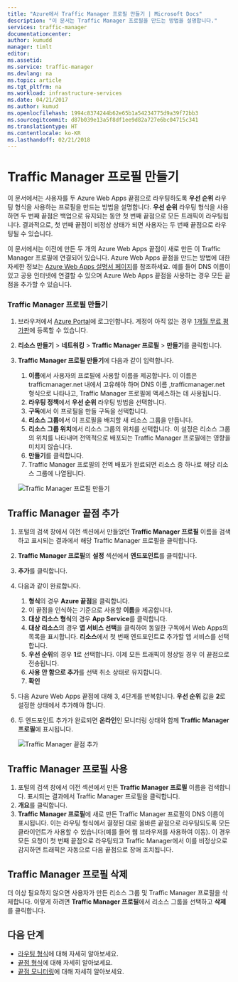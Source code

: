 ```yaml
---
title: "Azure에서 Traffic Manager 프로필 만들기 | Microsoft Docs"
description: "이 문서는 Traffic Manager 프로필을 만드는 방법을 설명합니다."
services: traffic-manager
documentationcenter: 
author: kumudd
manager: timlt
editor: 
ms.assetid: 
ms.service: traffic-manager
ms.devlang: na
ms.topic: article
ms.tgt_pltfrm: na
ms.workload: infrastructure-services
ms.date: 04/21/2017
ms.author: kumud
ms.openlocfilehash: 1994c8374244b62e65b1a54234775d9a39f72bb3
ms.sourcegitcommit: d87b039e13a5f8df1ee9d82a727e6bc04715c341
ms.translationtype: HT
ms.contentlocale: ko-KR
ms.lasthandoff: 02/21/2018
---
```

# <a name="create-a-traffic-manager-profile"></a>Traffic Manager 프로필 만들기

이 문서에서는 사용자를 두 Azure Web Apps 끝점으로 라우팅하도록 **우선 순위** 라우팅 형식을 사용하는 프로필을 만드는 방법을 설명합니다. **우선 순위** 라우팅 형식을 사용하면 두 번째 끝점은 백업으로 유지되는 동안 첫 번째 끝점으로 모든 트래픽이 라우팅됩니다. 결과적으로, 첫 번째 끝점이 비정상 상태가 되면 사용자는 두 번째 끝점으로 라우팅될 수 있습니다.

이 문서에서는 이전에 만든 두 개의 Azure Web Apps 끝점이 새로 만든 이 Traffic Manager 프로필에 연결되어 있습니다. Azure Web Apps 끝점을 만드는 방법에 대한 자세한 정보는 [Azure Web Apps 설명서 페이지](https://docs.microsoft.com/azure/app-service/)를 참조하세요. 예를 들어 DNS 이름이 있고 공용 인터넷에 연결할 수 있으며 Azure Web Apps 끝점을 사용하는 경우 모든 끝점을 추가할 수 있습니다.

### <a name="create-a-traffic-manager-profile"></a>Traffic Manager 프로필 만들기
1. 브라우저에서 [Azure Portal](http://portal.azure.com)에 로그인합니다. 계정이 아직 없는 경우 [1개월 무료 평가판](https://azure.microsoft.com/free/)에 등록할 수 있습니다. 
2. **리소스 만들기** > **네트워킹** > **Traffic Manager 프로필** > **만들기**를 클릭합니다.
4. **Traffic Manager 프로필 만들기**에 다음과 같이 입력합니다.
    1. **이름**에서 사용자의 프로필에 사용할 이름을 제공합니다. 이 이름은 trafficmanager.net 내에서 고유해야 하며 DNS 이름 <name>,trafficmanager.net 형식으로 나타나고, Traffic Manager 프로필에 액세스하는 데 사용됩니다.
    2. **라우팅 정책**에서 **우선 순위** 라우팅 방법을 선택합니다.
    3. **구독**에서 이 프로필을 만들 구독을 선택합니다.
    4. **리소스 그룹**에서 이 프로필을 배치할 새 리소스 그룹을 만듭니다.
    5. **리소스 그룹 위치**에서 리소스 그룹의 위치를 선택합니다. 이 설정은 리소스 그룹의 위치를 나타내며 전역적으로 배포되는 Traffic Manager 프로필에는 영향을 미치지 않습니다.
    6. **만들기**를 클릭합니다.
    7. Traffic Manager 프로필의 전역 배포가 완료되면 리소스 중 하나로 해당 리소스 그룹에 나열됩니다.

    ![Traffic Manager 프로필 만들기](./media/traffic-manager-create-profile/Create-traffic-manager-profile.png)

## <a name="add-traffic-manager-endpoints"></a>Traffic Manager 끝점 추가

1. 포털의 검색 창에서 이전 섹션에서 만들었던 **Traffic Manager 프로필** 이름을 검색하고 표시되는 결과에서 해당 Traffic Manager 프로필을 클릭합니다.
2. **Traffic Manager 프로필**의 **설정** 섹션에서 **엔드포인트**를 클릭합니다.
3. **추가**를 클릭합니다.
4. 다음과 같이 완료합니다.
    1. **형식**의 경우 **Azure 끝점**을 클릭합니다.
    2. 이 끝점을 인식하는 기준으로 사용할 **이름**을 제공합니다.
    3. **대상 리소스 형식**의 경우 **App Service**를 클릭합니다.
    4. **대상 리소스**의 경우 **앱 서비스 선택**을 클릭하여 동일한 구독에서 Web Apps의 목록을 표시합니다. **리소스**에서 첫 번째 엔드포인트로 추가할 앱 서비스를 선택합니다.
    5. **우선 순위**의 경우 **1**로 선택합니다. 이제 모든 트래픽이 정상일 경우 이 끝점으로 전송됩니다.
    6. **사용 안 함으로 추가**를 선택 취소 상태로 유지합니다.
    7. **확인**
5.  다음 Azure Web Apps 끝점에 대해 3, 4단계를 반복합니다. **우선 순위** 값을 **2**로 설정한 상태에서 추가해야 합니다.
6.  두 엔드포인트 추가가 완료되면 **온라인**인 모니터링 상태와 함께 **Traffic Manager 프로필**에 표시됩니다.

    ![Traffic Manager 끝점 추가](./media/traffic-manager-create-profile/add-traffic-manager-endpoint.png)

## <a name="use-the-traffic-manager-profile"></a>Traffic Manager 프로필 사용
1.  포털의 검색 창에서 이전 섹션에서 만든 **Traffic Manager 프로필** 이름을 검색합니다. 표시되는 결과에서 Traffic Manager 프로필을 클릭합니다.
2. **개요**를 클릭합니다.
3. **Traffic Manager 프로필**에 새로 만든 Traffic Manager 프로필의 DNS 이름이 표시됩니다. 이는 라우팅 형식에서 결정된 대로 올바른 끝점으로 라우팅되도록 모든 클라이언트가 사용할 수 있습니다(예를 들어 웹 브라우저를 사용하여 이동). 이 경우 모든 요청이 첫 번째 끝점으로 라우팅되고 Traffic Manager에서 이를 비정상으로 감지하면 트래픽은 자동으로 다음 끝점으로 장애 조치됩니다.

## <a name="delete-the-traffic-manager-profile"></a>Traffic Manager 프로필 삭제
더 이상 필요하지 않으면 사용자가 만든 리소스 그룹 및 Traffic Manager 프로필을 삭제합니다. 이렇게 하려면 **Traffic Manager 프로필**에서 리소스 그룹을 선택하고 **삭제**를 클릭합니다.

## <a name="next-steps"></a>다음 단계

- [라우팅 형식](traffic-manager-routing-methods.md)에 대해 자세히 알아보세요.
- [끝점 형식](traffic-manager-endpoint-types.md)에 대해 자세히 알아보세요.
- [끝점 모니터링](traffic-manager-monitoring.md)에 대해 자세히 알아보세요.



